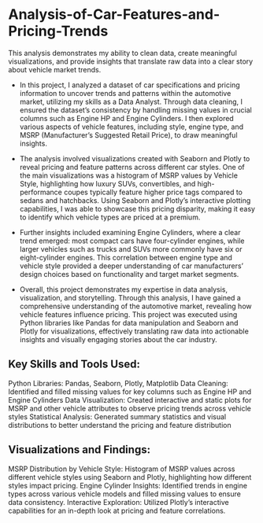 # Analysis-of-Car-Features-and-Pricing-Trends
This analysis demonstrates my ability to clean data, create meaningful visualizations, and provide insights that translate raw data into a clear story about vehicle market trends.

- In this project, I analyzed a dataset of car specifications and pricing information to uncover trends and patterns within the automotive market, utilizing my skills as a Data Analyst. Through data cleaning, I ensured the dataset’s consistency by handling missing values in crucial columns such as Engine HP and Engine Cylinders. I then explored various aspects of vehicle features, including style, engine type, and MSRP (Manufacturer’s Suggested Retail Price), to draw meaningful insights.

- The analysis involved visualizations created with Seaborn and Plotly to reveal pricing and feature patterns across different car styles. One of the main visualizations was a histogram of MSRP values by Vehicle Style, highlighting how luxury SUVs, convertibles, and high-performance coupes typically feature higher price tags compared to sedans and hatchbacks. Using Seaborn and Plotly’s interactive plotting capabilities, I was able to showcase this pricing disparity, making it easy to identify which vehicle types are priced at a premium.

- Further insights included examining Engine Cylinders, where a clear trend emerged: most compact cars have four-cylinder engines, while larger vehicles such as trucks and SUVs more commonly have six or eight-cylinder engines. This correlation between engine type and vehicle style provided a deeper understanding of car manufacturers’ design choices based on functionality and target market segments.

- Overall, this project demonstrates my expertise in data analysis, visualization, and storytelling. Through this analysis, I have gained a comprehensive understanding of the automotive market, revealing how vehicle features influence pricing. This project was executed using Python libraries like Pandas for data manipulation and Seaborn and Plotly for visualizations, effectively translating raw data into actionable insights and visually engaging stories about the car industry.


## Key Skills and Tools Used:

Python Libraries: Pandas, Seaborn, Plotly, Matplotlib
Data Cleaning: Identified and filled missing values for key columns such as Engine HP and Engine Cylinders
Data Visualization: Created interactive and static plots for MSRP and other vehicle attributes to observe pricing trends across vehicle styles
Statistical Analysis: Generated summary statistics and visual distributions to better understand the pricing and feature distribution

## Visualizations and Findings:

MSRP Distribution by Vehicle Style: Histogram of MSRP values across different vehicle styles using Seaborn and Plotly, highlighting how different styles impact pricing.
Engine Cylinder Insights: Identified trends in engine types across various vehicle models and filled missing values to ensure data consistency.
Interactive Exploration: Utilized Plotly’s interactive capabilities for an in-depth look at pricing and feature correlations.

